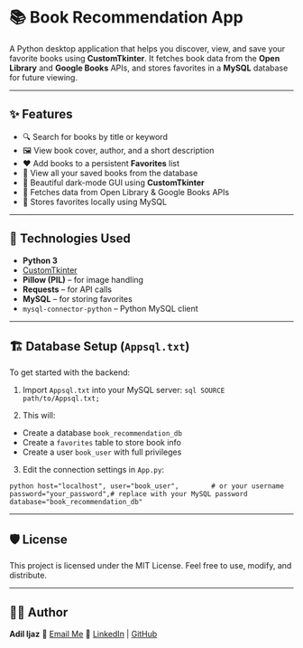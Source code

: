# 📚 Book Recommendation App

A Python desktop application that helps you discover, view, and save your favorite books using **CustomTkinter**. It fetches book data from the **Open Library** and **Google Books** APIs, and stores favorites in a **MySQL** database for future viewing.

---

## ✨ Features

- 🔍 Search for books by title or keyword
- 🖼️ View book cover, author, and a short description
- ❤️ Add books to a persistent **Favorites** list
- 📁 View all your saved books from the database
- 🌙 Beautiful dark-mode GUI using **CustomTkinter**
- 📡 Fetches data from Open Library & Google Books APIs
- 💾 Stores favorites locally using MySQL

---

## 🧩 Technologies Used

- **Python 3**
- [CustomTkinter](https://github.com/TomSchimansky/CustomTkinter)
- **Pillow (PIL)** – for image handling
- **Requests** – for API calls
- **MySQL** – for storing favorites
- `mysql-connector-python` – Python MySQL client



---

## 🏗️ Database Setup (`Appsql.txt`)

To get started with the backend:

1. Import `Appsql.txt` into your MySQL server:
   `sql
   SOURCE path/to/Appsql.txt;`


2. This will:

* Create a database `book_recommendation_db`
* Create a `favorites` table to store book info
* Create a user `book_user` with full privileges

3. Edit the connection settings in `App.py`:

  ` python
   host="localhost",
   user="book_user",        # or your username
   password="your_password",# replace with your MySQL password
   database="book_recommendation_db" `
   
 ---

## 🛡️ License

This project is licensed under the MIT License. Feel free to use, modify, and distribute.

---

## 🙋‍♂️ Author

**Adil Ijaz**
📧 [Email Me](mailto:adilijaz227@gmail.com)
🔗 [LinkedIn](https://linkedin.com/in/yourprofile) | [GitHub](https://github.com/Adil-Ijaz7)





